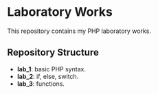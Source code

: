 # Laboratory Works

This repository contains my PHP laboratory works.

## Repository Structure

- **lab_1**: basic PHP syntax.
- **lab_2**: if, else, switch.
- **lab_3**: functions.
